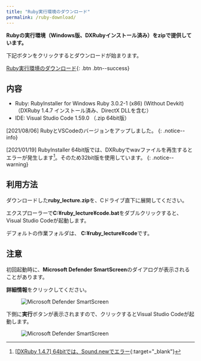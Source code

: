 ```yaml
---
title: "Ruby実行環境のダウンロード"
permalink: /ruby-download/
---
```

**Rubyの実行環境（Windows版、DXRubyインストール済み）をzipで提供しています。**

下記ボタンをクリックするとダウンロードが始まります。

[<i class="fas fa-download"></i> Ruby実行環境のダウンロード](https://download.eastback.co.jp/ruby/ruby_lecture.zip){: .btn .btn--success}

## 内容
- Ruby: RubyInstaller for Windows Ruby 3.0.2-1 (x86) (Without Devkit) （DXRuby 1.4.7 インストール済み、DirectX DLLを含む）
- IDE: Visual Studio Code 1.59.0 （.zip 64bit版）

[2021/08/06] RubyとVSCodeのバージョンをアップしました。
{: .notice--info} 

[2021/01/19] RubyInstaller 64bit版では、DXRubyでwavファイルを再生するとエラーが発生します[^1]。そのため32bit版を使用しています。
{: .notice--warning} 

[^1]: [[DXRuby 1.4.7] 64bitでは、Sound.newでエラー](https://github.com/mirichi/dxruby/issues/4){:target="_blank"}

## 利用方法
ダウンロードした**ruby_lecture.zip**を、Cドライブ直下に展開してください。

エクスプローラーで**C:¥ruby_lecture¥code.bat**をダブルクリックすると、Visual Studio Codeが起動します。

デフォルトの作業フォルダは、 **C:¥ruby_lecture¥code**です。

## 注意
初回起動時に、**Microsoft Defender SmartScreen**のダイアログが表示されることがあります。

**詳細情報**をクリックしてください。

<figure>
  <img src="{{ '/assets/images/ruby/download/dialog1.png' | relative_url }}" alt="Microsoft Defender SmartScreen">
</figure>

下側に**実行**ボタンが表示されますので、クリックするとVisual Studio Codeが起動します。

<figure>
  <img src="{{ '/assets/images/ruby/download/dialog2.png' | relative_url }}" alt="Microsoft Defender SmartScreen">
</figure>
